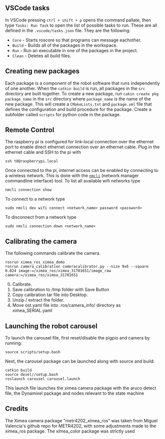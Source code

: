 ## VSCode tasks

In VSCode pressing `ctrl + shift + p` opens the command pallate, then type `Tasks: Run Task` to open the list of possible tasks to run. These are all defined in the `.vscode/tasks.json` file. They are the following:
- `Core` - Starts roscore so that programs can message eachother.
- `Build` - Builds all of the packages in the workspace.
- `Run` - Run an executable in one of the packages in the project.
- `Clean` - Deletes all build files.

## Creating new packages

Each package is a component of the robot software that runs independently of one another. When the `catkin build` is run, all packages in the `src` directory are built together. To create a new package, run `cakin create pkg package_name` in the `src` directory where `package_name` is the name of the new package. This will create a `CMakeLists.txt` and `package.xml` file that defines the configuration and build procedure for the package. Create a subfolder called `scripts` for python code in the package.

## Remote Control

The raspberry pi is configured for link-local connection over the ethernet port to enable direct ethernet connection over an ethernet cable. Plug in the ethernet cable and SSH to the pi with

    ssh t8@raspberrypi.local
    
Once connected to the pi, internet access can be enabled by connecting to a wireless network. This is done with the [`nmcli`](https://networkmanager.dev/docs/api/latest/nmcli.html) (network manager commandline interface) tool. To list all available wifi networks type

    nmcli connection show

To connect to a network type

    sudo nmcli dev wifi connect <network_name> password <password>

To disconnect from a network type

    sudo nmcli connection down <network_name>

## Calibrating the camera

The following commands calibrate the camera.

    rosrun ximea_ros ximea_demo
    rosrun camera_calibration cameracalibrator.py --size 9x6 --square 0.024 image:=/ximea_ros/ximea_31701651/image_raw camera:=/ximea_ros/ximea_31701651

0. Calibrate.
1. Save calibration to /tmp folder with Save Button
2. Copy calibration tar file into Desktop.
3. Unzip / extract the folder.
4. Move ost.yaml file into .ros/camera_info/ directory as ximea_SERIAL.yaml


## Launching the robot carousel
To launch the carousel file, first reset/disable the pigpio and camera by running:

    source scripts/setup.bash

Next, the carousel package can be launched along with source and build:

    catkin build
    source devel//setup.bash
    roslaunch carousel carousel.launch

This launch file launches the ximea camera package with the aruco detect file, the Dynamixel package and nodes relevant to the state machine

## Credits
The Ximea camera package "metr4202_ximea_ros" was taken from Miguel Valencia's github repo for METR4202, with
some adjustments made to the ximea_ros package. The ximea_color package was strictly used 
